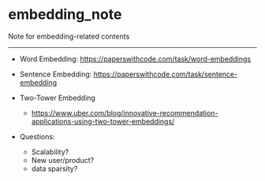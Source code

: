 # embedding_note
Note for embedding-related contents

--- 
* Word Embedding: https://paperswithcode.com/task/word-embeddings
* Sentence Embedding: https://paperswithcode.com/task/sentence-embedding
* Two-Tower Embedding
  * https://www.uber.com/blog/innovative-recommendation-applications-using-two-tower-embeddings/

* Questions:
  * Scalability?
  * New user/product?
  * data sparsity?
